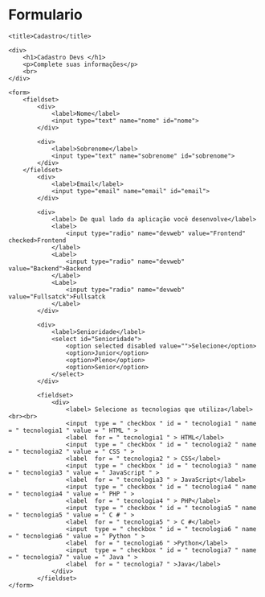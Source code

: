 # Formulario
<html lang="en">
<head>
    <meta charset="UTF-8">
    <meta name="viewport" content="width=device-width, initial-scale=1.0">
    
    <title>Cadastro</title>

</head>
<body>

    <div> 
        <h1>Cadastro Devs </h1>
        <p>Complete suas informações</p>
        <br>
    </div>

    <form>
        <fieldset>
            <div>
                <label>Nome</label>
                <input type="text" name="nome" id="nome"> 
            </div>

            <div>
                <label>Sobrenome</label>
                <input type="text" name="sobrenome" id="sobrenome">
            </div>
        </fieldset> 
            <div>
                <label>Email</label>
                <input type="email" name="email" id="email">
            </div>

            <div> 
                <label> De qual lado da aplicação você desenvolve</label>
                <label>
                    <input type="radio" name="devweb" value="Frontend" checked>Frontend
                </label>
                <Label>
                    <input type="radio" name="devweb" value="Backend">Backend
                </Label>
                <Label>
                    <input type="radio" name="devweb" value="Fullsatck">Fullsatck
                </Label>
            </div>

            <div>
                <label>Senioridade</label>
                <select id="Senioridade">
                    <option selected disabled value="">Selecione</option>
                    <option>Junior</option>
                    <option>Pleno</option>
                    <option>Senior</option>
                </select>
            </div>
        
            <fieldset>
                <div>
                    <label> Selecione as tecnologias que utiliza</label><br><br>
                    <input  type = " checkbox " id = " tecnologia1 " name = " tecnologia1 " value = " HTML " >
                    <label  for = " tecnologia1 " > HTML</label>
                    <input  type = " checkbox " id = " tecnologia2 " name = " tecnologia2 " value = " CSS " >
                    <label  for = " tecnologia2 " > CSS</label>
                    <input  type = " checkbox " id = " tecnologia3 " name = " tecnologia3 " value = " JavaScript " >
                    <label  for = " tecnologia3 " > JavaScript</label>
                    <input  type = " checkbox " id = " tecnologia4 " name = " tecnologia4 " value = " PHP " >
                    <label  for = " tecnologia4 " > PHP</label>
                    <input  type = " checkbox " id = " tecnologia5 " name = " tecnologia5 " value = " C # " >
                    <label  for = " tecnologia5 " > C #</label>
                    <input  type = " checkbox " id = " tecnologia6 " name = " tecnologia6 " value = " Python " >
                    <label  for = " tecnologia6 " >Python</label>
                    <input  type = " checkbox " id = " tecnologia7 " name = " tecnologia7 " value = " Java " >
                    <label  for = " tecnologia7 " >Java</label>
                </div>
            </fieldset>
    </form>

</body>
</html>
